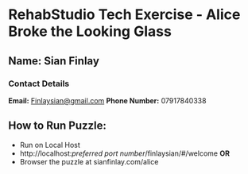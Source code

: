 # RehabStudio Tech Exercise - Alice Broke the Looking Glass

## Name: Sian Finlay
### Contact Details
__Email:__ Finlaysian@gmail.com
__Phone Number:__ 07917840338

## How to Run Puzzle:
- Run on Local Host
- http://localhost:_preferred port number_/finlaysian/#/welcome
__OR__
- Browser the puzzle at sianfinlay.com/alice
